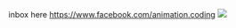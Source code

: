 inbox here https://www.facebook.com/animation.coding 
<img src="https://github.com/animationbro/PP_amited/blob/main/Animated%20Portfolio%20Website%20Template%20in%20HTML%20CSS%20%26%20JS.png">
